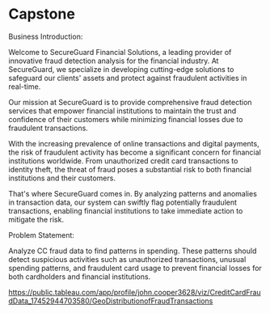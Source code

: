 # Capstone
Business Introduction:

Welcome to SecureGuard Financial Solutions, a leading provider of innovative fraud detection analysis for the financial industry. At SecureGuard, we specialize in developing cutting-edge solutions to safeguard our clients' assets and protect against fraudulent activities in real-time.

Our mission at SecureGuard is to provide comprehensive fraud detection services that empower financial institutions to maintain the trust and confidence of their customers while minimizing financial losses due to fraudulent transactions.

With the increasing prevalence of online transactions and digital payments, the risk of fraudulent activity has become a significant concern for financial institutions worldwide. From unauthorized credit card transactions to identity theft, the threat of fraud poses a substantial risk to both financial institutions and their customers.

That's where SecureGuard comes in. By analyzing patterns and anomalies in transaction data, our system can swiftly flag potentially fraudulent transactions, enabling financial institutions to take immediate action to mitigate the risk.

Problem Statement:

Analyze CC fraud data to find patterns in spending. These patterns should detect suspicious activities such as unauthorized transactions, unusual spending patterns, and fraudulent card usage to prevent financial losses for both cardholders and financial institutions.

https://public.tableau.com/app/profile/john.cooper3628/viz/CreditCardFraudData_17452944703580/GeoDistributionofFraudTransactions

